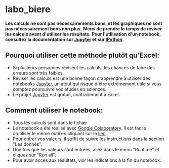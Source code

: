 # labo_biere
**Les calculs ne sont pas nécessairements bons, et les graphiques ne sont pas nécessairement bons non plus.**
**Merci de prendre le temps de réviser les calculs avant d'utiliser les résultats.**
**Pour l'utilisation d'un notebook, consultez la documentation sur [Jupyter](https://jupyter-notebook.readthedocs.io/en/stable/) et sur [IPython](https://ipython.readthedocs.io/en/stable/).**
## Pourquoi utiliser cette méthode plutôt qu'Excel:
* Si plusieurs personnes révisent les calculs, les chances de faire des erreurs sont très faibles.
* Réviser les calculs est une bonne façon d'apprendre à utiliser des notebooks [Jupyter](https://jupyter.org/), un atout qui risque d'être extrèmement utile si vous comptez poursuivre vos études en sciences.
* Le projet [Jupyter](https://jupyter.org/) est gratuit, contrairement à Excel.
## Comment utiliser le notebook:
* Tous les calculs sont dans le fichier
* Le notebook a été réalisé avec [Google Colaboratory](https://colab.research.google.com/notebooks). Il est facile d'utiliser le même outil en cliquant sur le [lien](https://colab.research.google.com/github/TrickyTroll/labo_biere/blob/master/labo_biere.ipynb).
* Pour entrer vos valeurs, il suffit de suivre les instructions dans la section "Les donnés".
* Une fois que les valeurs sont entrées, allez dans le menu "Runtime" et cliquez sur "Run all".
* Pour avoir accès aux résultats, voir les indications à la fin du notebook.
